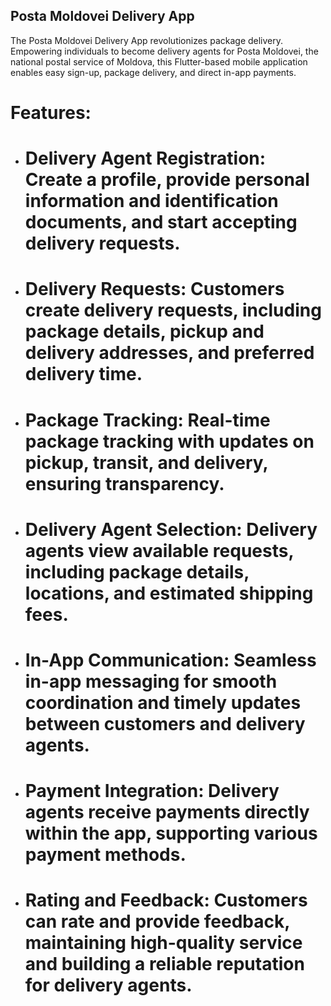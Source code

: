 ## Posta Moldovei Delivery App
The Posta Moldovei Delivery App revolutionizes package delivery. Empowering individuals to become delivery agents for Posta Moldovei, the national postal service of Moldova, this Flutter-based mobile application enables easy sign-up, package delivery, and direct in-app payments.

# Features:

- # Delivery Agent Registration: Create a profile, provide personal information and identification documents, and start accepting delivery requests.
- # Delivery Requests: Customers create delivery requests, including package details, pickup and delivery addresses, and preferred delivery time.
- # Package Tracking: Real-time package tracking with updates on pickup, transit, and delivery, ensuring transparency.
- # Delivery Agent Selection: Delivery agents view available requests, including package details, locations, and estimated shipping fees.
- # In-App Communication: Seamless in-app messaging for smooth coordination and timely updates between customers and delivery agents.
- # Payment Integration: Delivery agents receive payments directly within the app, supporting various payment methods.
- # Rating and Feedback: Customers can rate and provide feedback, maintaining high-quality service and building a reliable reputation for delivery agents.
